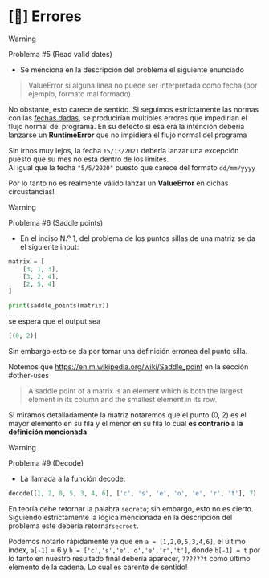 # [🚧] Errores

> [!WARNING]
> Problema #5 (Read valid dates)

* Se menciona en la descripción del problema el siguiente enunciado

> ValueError si alguna línea no puede ser interpretada como fecha (por ejemplo, formato mal formado).

No obstante, esto carece de sentido. Si seguimos estrictamente las normas con
las [fechas dadas](./problems/tests/fechas.txt), se producirían multiples errores que impedirian el flujo normal del
programa.
En su defecto si esa era la intención debería lanzarse un **RuntimeError** que no impidiera el flujo normal del programa

Sin irnos muy lejos, la fecha `15/13/2021` debería lanzar una excepción puesto que su mes no está dentro de los
límites.  
Al igual que la fecha `"5/5/2020"` puesto que carece del formato `dd/mm/yyyy`

Por lo tanto no es realmente válido lanzar un **ValueError** en dichas circustancias!


> [!WARNING]
> Problema #6 (Saddle points)

* En el inciso N.º 1, del problema de los puntos sillas de una matriz se da el siguiente input:

```python
matrix = [
    [3, 1, 3],
    [3, 2, 4],
    [2, 5, 4]
]

print(saddle_points(matrix))
```

se espera que el output sea

```python
[(0, 2)]
```

Sin embargo esto se da por tomar una definición erronea del punto silla.

Notemos que https://en.m.wikipedia.org/wiki/Saddle_point en la sección #other-uses
> A saddle point of a matrix is an element which is both the largest element in its column and the smallest element in
> its row.

Si miramos detalladamente la matriz notaremos que el punto (0, 2) es el mayor elemento en su fila y el menor en su fila
lo cual **es contrario a la definición mencionada**



> [!WARNING]
> Problema #9 (Decode)

* La llamada a la función decode:

```python
decode([1, 2, 0, 5, 3, 4, 6], ['c', 's', 'e', 'o', 'e', 'r', 't'], 7)
```

En teoría debe retornar la palabra `secreto`; sin embargo, esto no es cierto.
Siguiendo estrictamente la lógica mencionada en la descripción del problema este debería retornar`secroet`.

Podemos notarlo rápidamente ya que en `a = [1,2,0,5,3,4,6]`, el último index, `a[-1]` = 6 y
`b = ['c','s','e','o','e','r','t']`, donde `b[-1] = t` por lo tanto en nuestro resultado final debería aparecer,
`??????t`   como último elemento de la cadena. Lo cual es carente de sentido!